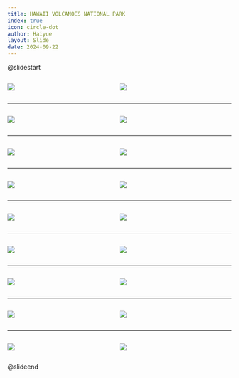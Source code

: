 ```yaml
---
title: HAWAII VOLCANOES NATIONAL PARK
index: true
icon: circle-dot
author: Haiyue
layout: Slide
date: 2024-09-22
---
```

 
@slidestart

<div style="display:flex">
<div style="flex:1">

![](https://raw.githubusercontent.com/yclord/reading/refs/heads/master/english/Level-N/HAWAII%20VOLCANOES%20NATIONAL%20PARK/001.webp)
</div>
<div style="flex:1">

![](https://raw.githubusercontent.com/yclord/reading/refs/heads/master/english/Level-N/HAWAII%20VOLCANOES%20NATIONAL%20PARK/002.webp)
</div>
</div>

---

<div style="display:flex">
<div style="flex:1">

![](https://raw.githubusercontent.com/yclord/reading/refs/heads/master/english/Level-N/HAWAII%20VOLCANOES%20NATIONAL%20PARK/003.webp)
</div>
<div style="flex:1">

![](https://raw.githubusercontent.com/yclord/reading/refs/heads/master/english/Level-N/HAWAII%20VOLCANOES%20NATIONAL%20PARK/004.webp)
</div>
</div>

---

<div style="display:flex">
<div style="flex:1">

![](https://raw.githubusercontent.com/yclord/reading/refs/heads/master/english/Level-N/HAWAII%20VOLCANOES%20NATIONAL%20PARK/005.webp)
</div>
<div style="flex:1">

![](https://raw.githubusercontent.com/yclord/reading/refs/heads/master/english/Level-N/HAWAII%20VOLCANOES%20NATIONAL%20PARK/006.webp)
</div>
</div>

---

<div style="display:flex">
<div style="flex:1">

![](https://raw.githubusercontent.com/yclord/reading/refs/heads/master/english/Level-N/HAWAII%20VOLCANOES%20NATIONAL%20PARK/007.webp)
</div>
<div style="flex:1">

![](https://raw.githubusercontent.com/yclord/reading/refs/heads/master/english/Level-N/HAWAII%20VOLCANOES%20NATIONAL%20PARK/008.webp)
</div>
</div>

---

<div style="display:flex">
<div style="flex:1">

![](https://raw.githubusercontent.com/yclord/reading/refs/heads/master/english/Level-N/HAWAII%20VOLCANOES%20NATIONAL%20PARK/009.webp)
</div>
<div style="flex:1">

![](https://raw.githubusercontent.com/yclord/reading/refs/heads/master/english/Level-N/HAWAII%20VOLCANOES%20NATIONAL%20PARK/010.webp)
</div>
</div>

---

<div style="display:flex">
<div style="flex:1">

![](https://raw.githubusercontent.com/yclord/reading/refs/heads/master/english/Level-N/HAWAII%20VOLCANOES%20NATIONAL%20PARK/011.webp)
</div>
<div style="flex:1">

![](https://raw.githubusercontent.com/yclord/reading/refs/heads/master/english/Level-N/HAWAII%20VOLCANOES%20NATIONAL%20PARK/012.webp)
</div>
</div>

---

<div style="display:flex">
<div style="flex:1">

![](https://raw.githubusercontent.com/yclord/reading/refs/heads/master/english/Level-N/HAWAII%20VOLCANOES%20NATIONAL%20PARK/013.webp)
</div>
<div style="flex:1">

![](https://raw.githubusercontent.com/yclord/reading/refs/heads/master/english/Level-N/HAWAII%20VOLCANOES%20NATIONAL%20PARK/014.webp)
</div>
</div>

---

<div style="display:flex">
<div style="flex:1">

![](https://raw.githubusercontent.com/yclord/reading/refs/heads/master/english/Level-N/HAWAII%20VOLCANOES%20NATIONAL%20PARK/015.webp)
</div>
<div style="flex:1">

![](https://raw.githubusercontent.com/yclord/reading/refs/heads/master/english/Level-N/HAWAII%20VOLCANOES%20NATIONAL%20PARK/016.webp)
</div>
</div>

---

<div style="display:flex">
<div style="flex:1">

![](https://raw.githubusercontent.com/yclord/reading/refs/heads/master/english/Level-N/HAWAII%20VOLCANOES%20NATIONAL%20PARK/017.webp)
</div>
<div style="flex:1">

![](https://raw.githubusercontent.com/yclord/reading/refs/heads/master/english/Level-N/HAWAII%20VOLCANOES%20NATIONAL%20PARK/018.webp)
</div>
</div>

@slideend